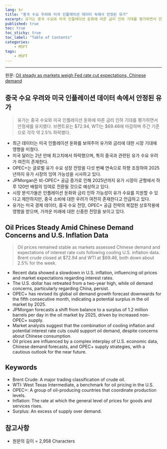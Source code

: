 ```yaml
---
lang: kr
title: "중국 수요 우려와 미국 인플레이션 데이터 속에서 안정된 유가"
excerpt: 유가는 중국 수요와 미국 인플레이션 둔화에 따른 금리 인하 기대를 평가하면서 안정세를 유지했다. 브렌트유는 $72.94, WTI는 $69.46에 마감하며 주간 기준으로 각각 약 2.5% 하락했다.
published: true
toc: true
toc_sticky: true
toc_label: "Table of Contents"
categories:
    - MSFT
tags:
    - MSFT
---
```


---

  원문: [Oil steady as markets weigh Fed rate cut expectations, Chinese demand](https://www.investing.com/news/economy-news/oil-steady-as-markets-weigh-fed-rate-cut-expectations-chinese-demand-3786105)

## 중국 수요 우려와 미국 인플레이션 데이터 속에서 안정된 유가

> 유가는 중국 수요와 미국 인플레이션 둔화에 따른 금리 인하 기대를 평가하면서 안정세를 유지했다. 브렌트유는 $72.94, WTI는 $69.46에 마감하며 주간 기준으로 각각 약 2.5% 하락했다.


- 최근 데이터는 미국 인플레이션 둔화를 보여주어 유가와 금리에 대한 시장 기대에 영향을 미쳤다.
- 미국 달러는 2년 만에 최고치에서 하락했으며, 특히 중국과 관련된 유가 수요 우려가 여전히 존재한다.
- OPEC+는 글로벌 유가 수요 성장 전망을 다섯 번째 연속으로 하향 조정하여 2025년까지 유가 시장의 잉여 가능성을 시사하고 있다.
- JPMorgan은 비-OPEC+ 공급 증가로 인해 2025년까지 유가 시장이 균형에서 하루 120만 배럴의 잉여로 전환될 것으로 예상하고 있다.
- 시장 분석가들은 인플레이션 둔화와 금리 인하 가능성이 유가 수요를 지원할 수 있다고 제안하지만, 중국 소비에 대한 우려가 여전히 존재한다고 언급하고 있다.
- 유가는 미국 경제 데이터, 중국 수요 전망, OPEC+ 공급 전략의 복잡한 상호작용에 영향을 받으며, 가까운 미래에 대한 신중한 전망을 보이고 있다.

## Oil Prices Steady Amid Chinese Demand Concerns and U.S. Inflation Data

> Oil prices remained stable as markets assessed Chinese demand and expectations of interest rate cuts following cooling U.S. inflation data. Brent crude closed at $72.94 and WTI at $69.46, both down about 2.5% for the week.


- Recent data showed a slowdown in U.S. inflation, influencing oil prices and market expectations regarding interest rates.
- The U.S. dollar has retreated from a two-year high, while oil demand concerns, particularly regarding China, persist.
- OPEC+ has revised its global oil demand growth forecast downwards for the fifth consecutive month, indicating a potential surplus in the oil market by 2025.
- JPMorgan forecasts a shift from balance to a surplus of 1.2 million barrels per day in the oil market by 2025, driven by increased non-OPEC+ supply.
- Market analysts suggest that the combination of cooling inflation and potential interest rate cuts could support oil demand, despite concerns about Chinese consumption.
- Oil prices are influenced by a complex interplay of U.S. economic data, Chinese demand forecasts, and OPEC+ supply strategies, with a cautious outlook for the near future.

## Keywords

- Brent Crude: A major trading classification of crude oil.
- WTI: West Texas Intermediate, a benchmark for oil pricing in the U.S.
- OPEC+: A group of oil-producing countries that coordinate production levels.
- Inflation: The rate at which the general level of prices for goods and services rises.
- Surplus: An excess of supply over demand.

## 참고사항

- 원문의 길이 = 2,958 Characters

